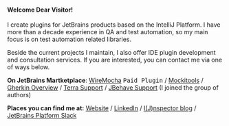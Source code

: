 #### Welcome Dear Visitor!

I create plugins for JetBrains products based on the IntelliJ Platform. I have more than a decade experience in QA and test automation, so my main focus is on test automation related libraries.

Beside the current projects I maintain, I also offer IDE plugin development and consultation services. If you are interested, you can contact me via one of ways below.

**On JetBrains Martketplace**: [WireMocha](https://plugins.jetbrains.com/plugin/18860-wiremocha) <kbd>Paid Plugin</kbd> / [Mockitools](https://plugins.jetbrains.com/plugin/18117-mockitools) / [Gherkin Overview](https://plugins.jetbrains.com/plugin/16716-gherkin-overview) / [Terra Support](https://plugins.jetbrains.com/plugin/15430-terra-support) / [JBehave Support](https://plugins.jetbrains.com/plugin/7268-jbehave-support) (I joined the group of authors)

**Places you can find me at:** [Website](https://www.picimako.com) / [LinkedIn](https://www.linkedin.com/in/tamas-balog) / [I(J)nspector blog](https://ijnspector.wordpress.com/) / [JetBrains Platform Slack](https://plugins.jetbrains.com/slack)

<!--
**picimako/picimako** is a ✨ _special_ ✨ repository because its `README.md` (this file) appears on your GitHub profile.

Here are some ideas to get you started:

- 🔭 I’m currently working on ...
- 🌱 I’m currently learning ...
- 👯 I’m looking to collaborate on ...
- 🤔 I’m looking for help with ...
- 💬 Ask me about ...
- 📫 How to reach me: ...
- ⚡ Fun fact: ...
-->
